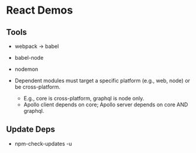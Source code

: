 # React Demos


## Tools

- webpack -> babel
- babel-node
- nodemon

- Dependent modules must target a specific platform (e.g., web, node) or be cross-platform.
    - E.g., core is cross-platform, graphql is node only.
    - Apollo client depends on core; Apollo server depends on core AND graphql.


## Update Deps

- npm-check-updates -u

